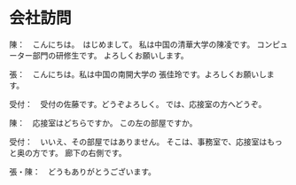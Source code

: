 # 会社訪問

陳：　こんにちは。　はじめまして。
私は中国の清華大学の陳凌です。
コンピューター部門の研修生です。
よろしくお願いします。

張：　こんにちは。私は中国の南開大学の
張佳玲です。よろしくお願いします。

受付：　受付の佐藤です。どうぞよろしく。
では、応接室の方へどうぞ。

陳：　応接室はどちらですか。
この左の部屋ですか。

受付：　いいえ、その部屋ではありません。
そこは、事務室で、応接室はもっと奥の方です。
廊下の右側です。

張・陳：　どうもありがとうございます。